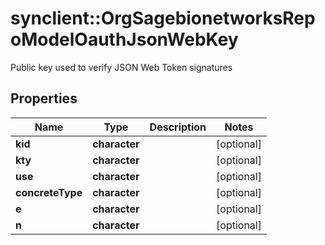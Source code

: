 # synclient::OrgSagebionetworksRepoModelOauthJsonWebKey

Public key used to verify JSON Web Token signatures

## Properties
Name | Type | Description | Notes
------------ | ------------- | ------------- | -------------
**kid** | **character** |  | [optional] 
**kty** | **character** |  | [optional] 
**use** | **character** |  | [optional] 
**concreteType** | **character** |  | [optional] 
**e** | **character** |  | [optional] 
**n** | **character** |  | [optional] 


